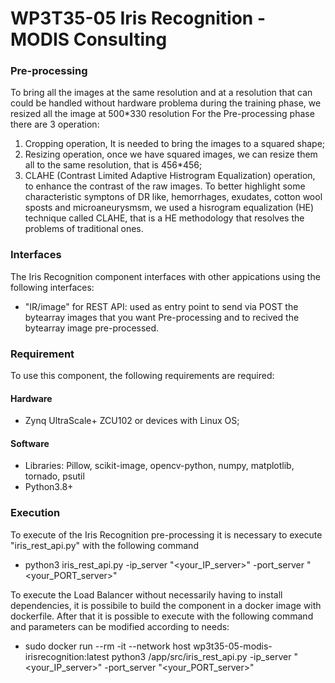 # WP3T35-05 Iris Recognition - MODIS Consulting


### Pre-processing
To bring all the images at the same resolution and at a resolution that can could be handled without hardware problema during the training phase, we resized all the image at 500*330 resolution 
For the Pre-processing phase there are 3 operation: 
1. Cropping operation, It is needed to bring the images to a squared shape;
2. Resizing operation, once we have squared images, we can resize them all to the same resolution, that is 456*456;
3. CLAHE (Contrast Limited Adaptive Histrogram Equalization) operation, to enhance the contrast of the raw images. To better highlight some characteristic symptons of DR like, hemorrhages, exudates, cotton wool sposts and microaneurysmsm, we used a hisrogram equalization (HE) technique called CLAHE, that is a HE methodology that resolves the problems of traditional ones. 

### Interfaces 

The Iris Recognition component interfaces with other appications using the following interfaces:

- "IR/image" for REST API: used as entry point to send via POST the bytearray images that you want Pre-processing and to recived the bytearray image pre-processed.

### Requirement 
To use this component, the following requirements are required: 

#### Hardware
- Zynq UltraScale+ ZCU102 or devices with Linux OS;
#### Software
- Libraries: Pillow, scikit-image, opencv-python, numpy, matplotlib, tornado, psutil
- Python3.8+

### Execution 
To execute of the Iris Recognition pre-processing it is necessary to execute "iris_rest_api.py" with the following command 

- python3 iris_rest_api.py -ip_server "<your_IP_server>" -port_server "<your_PORT_server>"

To execute the Load Balancer without necessarily having to install dependencies, it is possibile to build the component in a docker image with dockerfile.
After that it is possible to execute with the following command and parameters can be modified according to needs: 

- sudo docker run --rm -it --network host wp3t35-05-modis-irisrecognition:latest python3 /app/src/iris_rest_api.py -ip_server "<your_IP_server>" -port_server "<your_PORT_server>"
